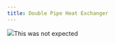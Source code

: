 ```yaml
---
title: Double Pipe Heat Exchanger
---
```


![](</projects/biometric lock/featured.png>)This was not expected
